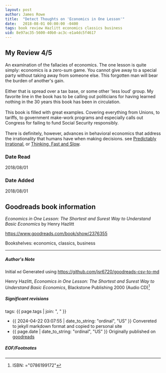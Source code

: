 ```yaml
---
layout: post
author: James Rowe
title:  "Detect Thoughts on 'Economics in One Lesson'"
date:   2018-08-01 00:00:00 -0400
tags: book review Hazlitt economics classics business
uid: 8e97ac35-5600-40b0-ac3c-e1a4dc5f4617
---
```


<!-- highly dependent on how you personally use jekyll templates, and how you want this to show up -->
<!-- escape any jekyll keys with double brackets -->

## My Review 4/5

An examination of the fallacies of economics. The one lesson is quite simply: economics is a zero-sum game. You cannot give away to a special party without taking away from someone else. This forgotten man will bear the burden of another's gain.<br/><br/>Either that is spread over a tax base, or some other 'less loud' group. My favorite line in the book has to be calling out politicians for having learned nothing in the 30 years this book has been in circulation.<br/><br/>This book is filled with great examples. Covering everything from Unions, to tariffs, to government make-work programs and especially calls out Congress for failing to fund Social Security responsibly.<br/><br/>There is definitely, however, advances in behavioral economics that address the irrationality that humans have when making decisions. see [Predictably Irrational](https://www.goodreads.com/book/show/1713426), or [Thinking, Fast and Slow](https://www.goodreads.com/book/show/11468377).

### Date Read
2018/08/01

### Date Added
2018/08/01

## Goodreads book information

*Economics in One Lesson: The Shortest and Surest Way to Understand Basic Economics* by Henry Hazlitt

https://www.goodreads.com/book/show/2376355

Bookshelves: economics, classics, business

---

##### Author's Note

Initial `md` Generated using https://github.com/jsr6720/goodreads-csv-to-md

Henry Hazlitt, *Economics in One Lesson: The Shortest and Surest Way to Understand Basic Economics*,  Blackstone Publishing 2000 (Audio CD)[^1]

##### Significant revisions

tags: {{ page.tags | join: ", " }} <!-- todo move this somewhere -->

- {{ 2024-04-22 03:07:55 | date_to_string: "ordinal", "US" }} Convereted to jekyll markdown format and copied to personal site
- {{ page.date | date_to_string: "ordinal", "US" }} Originally published on [goodreads](https://www.goodreads.com)

##### EOF/Footnotes

[^1]: ISBN: ="0786199172"